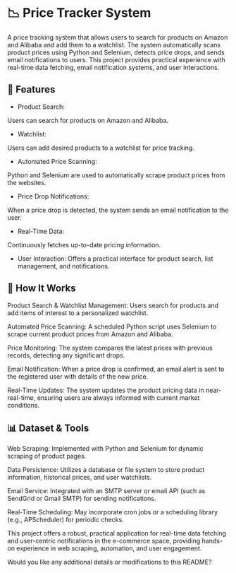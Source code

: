 # 📉 Price Tracker System
A price tracking system that allows users to search for products on Amazon and Alibaba and add them to a watchlist. The system automatically scans product prices using Python and Selenium, detects price drops, and sends email notifications to users. This project provides practical experience with real-time data fetching, email notification systems, and user interactions.

## 📌 Features

- Product Search:

Users can search for products on Amazon and Alibaba.

- Watchlist:

Users can add desired products to a watchlist for price tracking.

- Automated Price Scanning:

Python and Selenium are used to automatically scrape product prices from the websites.

- Price Drop Notifications:

When a price drop is detected, the system sends an email notification to the user.

- Real-Time Data:

Continuously fetches up-to-date pricing information.

- User Interaction:
Offers a practical interface for product search, list management, and notifications.

## 🧠 How It Works
Product Search & Watchlist Management:
Users search for products and add items of interest to a personalized watchlist.

Automated Price Scanning:
A scheduled Python script uses Selenium to scrape current product prices from Amazon and Alibaba.

Price Monitoring:
The system compares the latest prices with previous records, detecting any significant drops.

Email Notification:
When a price drop is confirmed, an email alert is sent to the registered user with details of the new price.

Real-Time Updates:
The system updates the product pricing data in near-real-time, ensuring users are always informed with current market conditions.

## 📊 Dataset & Tools
Web Scraping:
Implemented with Python and Selenium for dynamic scraping of product pages.

Data Persistence:
Utilizes a database or file system to store product information, historical prices, and user watchlists.

Email Service:
Integrated with an SMTP server or email API (such as SendGrid or Gmail SMTP) for sending notifications.

Real-Time Scheduling:
May incorporate cron jobs or a scheduling library (e.g., APScheduler) for periodic checks.

This project offers a robust, practical application for real-time data fetching and user-centric notifications in the e-commerce space, providing hands-on experience in web scraping, automation, and user engagement.

Would you like any additional details or modifications to this README?

